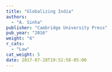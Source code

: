 ```yaml
---
title: "Globalizing India"
authors:
  - "A. Sinha"
publisher: "Cambridge University Press"
pub_year: "2016"
weight: "6"
r_cats:
  - "Law"
cat_weight: 5
date: 2017-07-28T19:52:58-05:00
---
```

